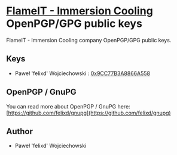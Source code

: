 # [FlameIT - Immersion Cooling](https://flameit.io) OpenPGP/GPG public keys

FlameIT - Immersion Cooling company OpenPGP/GPG public keys.

## Keys

* Paweł 'felixd' Wojciechowski : [0x9CC77B3A8866A558](keys/0x9CC77B3A8866A558.gpg.public.asc)

## OpenPGP / GnuPG

You can read more about OpenPGP / GnuPG here: [https://github.com/felixd/gnupg](https://github.com/felixd/gnupg)

## Author

* Paweł 'felixd' Wojciechowski
